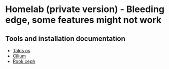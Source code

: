 # Homelab (private version) - Bleeding edge, some features might not work

## Tools and installation documentation

- [Talos os](docs/talos-os.md)
- [Cilium](docs/cilium.md)
- [Rook ceph](docs/rook-ceph.md)

